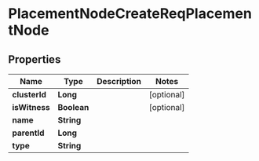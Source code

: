 # PlacementNodeCreateReqPlacementNode

## Properties
Name | Type | Description | Notes
------------ | ------------- | ------------- | -------------
**clusterId** | **Long** |  |  [optional]
**isWitness** | **Boolean** |  |  [optional]
**name** | **String** |  | 
**parentId** | **Long** |  | 
**type** | **String** |  | 
